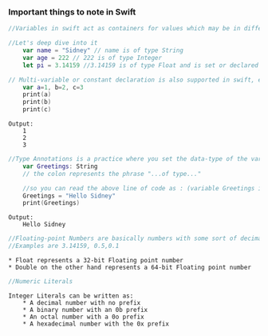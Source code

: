 
### Important things to note in Swift


```swift
//Variables in swift act as containers for values which may be in different forms such as Integer (Int) or decimals such as Float and Double {We'll get here shortly} and string values that carry the format of text and so on, whereas Constants in swift are variables that do not change upon their declaration, hence you cannot assign a new value to a constant once it has been declared already

//Let's deep dive into it
	var name = "Sidney" // name is of type String
	var age = 222 // 222 is of type Integer
	let pi = 3.14159 //3.14159 is of type Float and is set or declared a constant    
```

```swift
// Multi-variable or constant declaration is also supported in swift, example below
	var a=1, b=2, c=3
	print(a)
	print(b)
	print(c)

```
	Output:
		1
		2
		3

```swift
//Type Annotations is a practice where you set the data-type of the variable or constant without initializing it to any value
	var Greetings: String
	// the colon represents the phrase "...of type..."

	//so you can read the above line of code as : (variable Greetings is of type String, meaning that the variable can only store data of type String)
	Greetings = "Hello Sidney"
	print(Greetings)
```
	Output:
		Hello Sidney

```swift
//Floating-point Numbers are basically numbers with some sort of decimal notation or fractional component.
//Examples are 3.14159, 0.5,0.1
```
	* Float represents a 32-bit Floating point number
	* Double on the other hand represents a 64-bit Floating point number

```swift
//Numeric Literals

```

	Integer Literals can be written as:
		* A decimal number with no prefix
		* A binary number with an 0b prefix
		* An octal number with a 0o prefix
		* A hexadecimal number with the 0x prefix
